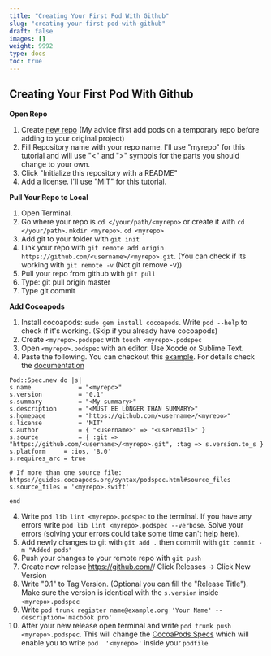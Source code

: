 ```yaml
---
title: "Creating Your First Pod With Github"
slug: "creating-your-first-pod-with-github"
draft: false
images: []
weight: 9992
type: docs
toc: true
---
```


## Creating Your First Pod With Github
**Open Repo**

1. Create [new repo](https://github.com/new) (My advice first add pods on a temporary repo before adding to your original project)
2. Fill Repository name with your repo name. I'll use "myrepo" for this tutorial and will use "<" and ">" symbols for the parts you should change to your own.
3. Click "Initialize this repository with a README"
5. Add a license. I'll use "MIT" for this tutorial.

**Pull Your Repo to Local**

1. Open Terminal. 
2. Go where your repo is `cd </your/path/<myrepo>` or create it with `cd </your/path>`. `mkdir <myrepo>`. `cd <myrepo>`
3. Add git to your folder with `git init` 
4. Link your repo with `git remote add origin https://github.com/<username>/<myrepo>.git`. (You can check if its working with `git remote -v` (Not git remove -v))
5. Pull your repo from github with `git pull`
6. Type: git pull origin master
7. Type git commit

**Add Cocoapods**

1. Install cocoapods: `sudo gem install cocoapods`. Write `pod --help` to check if it's working. (Skip if you already have cocoapods)
2. Create `<myrepo>.podspec` with `touch <myrepo>.podspec`
3. Open `<myrepo>.podspec` with an editor. Use Xcode or Sublime Text.
4. Paste the following. You can checkout this [example](https://github.com/thellimist/SwiftRandom/blob/master/SwiftRandom.podspec). For details check the [documentation](https://guides.cocoapods.org/syntax/podspec.html#specification)
  ```
  Pod::Spec.new do |s|
  s.name             = "<myrepo>"
  s.version          = "0.1"
  s.summary          = "<My summary>"
  s.description      = "<MUST BE LONGER THAN SUMMARY>"
  s.homepage         = "https://github.com/<username>/<myrepo>"
  s.license          = 'MIT'
  s.author           = { "<username>" => "<useremail>" }
  s.source           = { :git => "https://github.com/<username>/<myrepo>.git", :tag => s.version.to_s }
  s.platform     = :ios, '8.0'
  s.requires_arc = true
  
  # If more than one source file: https://guides.cocoapods.org/syntax/podspec.html#source_files
  s.source_files = '<myrepo>.swift' 
  
  end
  ```
4. Write `pod lib lint <myrepo>.podspec` to the terminal. If you have any errors write `pod lib lint <myrepo>.podspec --verbose`. Solve your errors (solving your errors could take some time can't help here). 
5. Add newly changes to git with `git add .` then commit with `git commit -m "Added pods"`
6. Push your changes to your remote repo with `git push`
7. Create new release https://github.com/<username>/<myrepo> Click Releases -> Click New Version
8. Write "0.1" to Tag Version. (Optional you can fill the "Release Title"). Make sure the version is identical with the `s.version` inside `<myrepo>.podspec`
9. Write `pod trunk register name@example.org 'Your Name' --description='macbook pro'`
10. After your new release open terminal and write `pod trunk push <myrepo>.podspec`. This will change the [CocoaPods Specs](https://github.com/CocoaPods/Specs) which will enable you to write `pod  '<myrepo>'` inside your `podfile`


